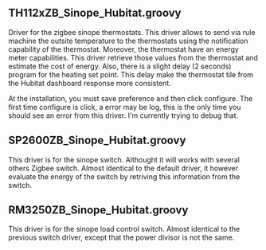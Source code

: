 ## TH112xZB_Sinope_Hubitat.groovy 
Driver for the zigbee sinope thermostats. This driver allows to send via rule machine the outsite temperature to the thermostats using the notification capability of the thermostat. Moreover, the thermostat have an energy meter capabilities. This driver retrieve those values from the thermostat and estimate the cost of energy. Also, there is a slight delay (2 seconds) program for the heating set point. This delay make the thermostat tile from the Hubitat dashboard response more consistent.

At the installation, you must save preference and then click configure. The first time configure is click, a error may be log, this is the only time you should see an error from this driver. I'm currently trying to debug that.

## SP2600ZB_Sinope_Hubitat.groovy
This driver is for the sinope switch. Althought it will works with several others Zigbee switch. Almost identical to the default driver, it however evaluate the energy of the switch by retriving this information from the switch.

## RM3250ZB_Sinope_Hubitat.groovy
This driver is for the sinope load control switch. Almost identical to the previous switch driver, except that the power divisor is not the same.
